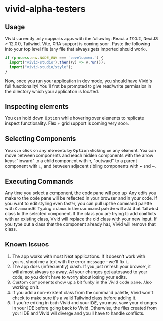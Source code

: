 # vivid-alpha-testers

## Usage
Vivid currently only supports apps with the following: React ≥ 17.0.2, NextJS ≥ 12.0.0, Tailwind. Vite, CRA support is coming soon. Paste the following into your top level file (any file that always gets imported should work).

```ts
if (process.env.NODE_ENV === "development") {
  import("vivid-studio").then((v) => v.run());
  import("vivid-studio/style");
}
```
Now, once you run your application in dev mode, you should have Vivid's full functionality! You'll first be prompted to give read/write permission in the directory which your application is located. 

## Inspecting elements

You can hold down <kbd>Option</kbd> while hovering over elements to replicate inspect functionality. Flex + grid support is coming very soon. 

## Selecting Components

You can click on any elements by <kbd>Option</kbd> clicking on any element. You can move between components and reach hidden components with the arrow keys: "inward" to a child component with <kbd>↑</kbd>, "outward" to a parent component with <kbd>↓</kbd>, and between adjacent sibling components with <kbd>←</kbd> and <kbd>→</kbd>.

## Executing Commands

Any time you select a component, the code pane will pop up. Any edits you make to the code pane will be reflected in your browser and in your code. If you want to edit styling even faster, you can pull up the command palette with <kbd>Command</kbd><kbd>K</kbd>. Typing a class in the command palette will add that Tailwind class to the selected component. If the class you are trying to add conflicts with an existing class, Vivid will replace the old class with your new input. If you type out a class that the component already has, Vivid will remove that class. 

## Known Issues
1. The app works with most Next applications. If it doesn't work with yours, shoot me a text with the error message - we'll fix it. 
2. The app does (infrequently) crash. If you just refresh your browser, it will almost always go away. All your changes get autosaved to your code, so you don't have to worry about losing your edits. 
3. Custom components show up a bit funky in the Vivid code pane. Also working on it. 
4. If you add a non-existent class from the command palette, Vivid won't check to make sure it's a valid Tailwind class before adding it. 
5. If you're editing in both Vivid and your IDE, you must save your changes in your IDE before going back to Vivid. Otherwise, the files created from your IDE and Vivid will diverge and you'll have to handle conflicts. 
